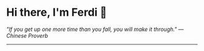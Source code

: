 <h1>Hi there, I'm Ferdi 👋</h1>

<p><em>
  "If you get up one more time than you fall, you will make it through." — Chinese Proverb
</em></p>

---
